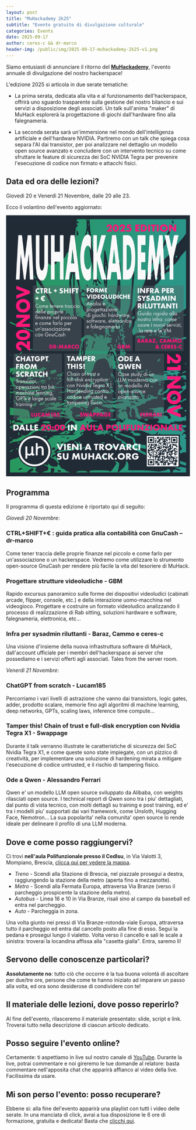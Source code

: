 ```yaml
---
layout: post
title: "MuHackademy 2k25"
subtitle: "Evento gratuito di divulgazione culturale"
categories: Events
date: 2025-09-17
author: ceres-c && dr-marco
header-img: /public/img/2025-09-17-muhackademy-2k25-v1.png
---
```


Siamo entusiasti di annunciare il ritorno del [__MuHackademy__](https://wiki.muhack.org/view/Hackademy), l'evento annuale di divulgazione del nostro hackerspace! 

L'edizione 2025 si articola in due serate tematiche:

- La prima serata, dedicata alla vita e al funzionamento dell'hackerspace, offrirà uno sguardo trasparente sulla gestione del nostro bilancio e sui servizi a disposizione degli associati. Un talk sull'anima "maker" di MuHack esplorerà la progettazione di giochi dall'hardware fino alla falegnameria.

- La seconda serata sarà un'immersione nel mondo dell'intelligenza artificiale e dell'hardware NVIDIA. Partiremo con un talk che spiega cosa separa l'AI dai transistor, per poi analizzare nel dettaglio un modello open source avanzato e concludere con un intervento tecnico su come sfruttare le feature di sicurezza dei SoC NVIDIA Tegra per prevenire l'esecuzione di codice non firmato e attacchi fisici.


## Data ed ora delle lezioni?
Giovedì 20 e Venerdì 21 Novembre, dalle 20 alle 23.

Ecco il volantino dell'evento aggiornato:

![Volantino](/public/img/2025-09-17-muhackademy-2k25-v2.png)

## Programma
Il programma di questa edizione è riportato qui di seguito:

_Giovedì 20 Novembre_: 

### __CTRL+SHIFT+€ : guida pratica alla contabilità con GnuCash – dr-marco__ 

Come tener traccia delle proprie finanze nel piccolo e come farlo per un'associazione o un hackerspace.
Vedremo come utilizzare lo strumento open-source GnuCash per rendere più facile la vita del tesoriere di MuHack.

### __Progettare strutture videoludiche - GBM__


Rapido excursus panoramico sulle forme dei dispositivi videoludici
(cabinati arcade, flipper, console, etc.)
e della interazione uomo-macchina nel videogioco.
Progettare e costruire un formato videoludico
analizzando il processo di realizzazione di Rab sitting,
soluzioni hardware e software, falegnameria, elettronica, etc...

### __Infra per sysadmin riluttanti - Baraz, Cammo e ceres-c__

Una visione d'insieme della nuova infrastruttura software di MuHack, dall'account ufficiale per i membri dell'hackerspace ai server che possediamo e i servizi offerti agli associati. Tales from the server room.


_Venerdì 21 Novembre_:

### __ChatGPT from scratch - Lucam185__

Percorriamo i vari livelli di astrazione che vanno dai transistors, logic gates, adder, prodotto scalare, memorie fino agli algoritmi di machine learning, deep networks, GPTs, scaling laws, inference time compute... 


### __Tamper this! Chain of trust e full-disk encryption con Nvidia Tegra X1 - Swappage__

Durante il talk verranno illustrate le caratteristiche di sicurezza dei SoC Nvidia Tegra X1, e come queste sono state impiegate, con un pizzico di creatività, per implementare una soluzione di hardening mirata a mitigare l'esecuzione di codice untrusted, e il rischio di tampering fisico.

### __Ode a Qwen - Alessandro Ferrari__ 

Qwen e' un modello LLM open source sviluppato da Alibaba, con weights rilasciati open source. I technical report di Qwen sono tra i piu' dettagliati, dal punto di vista tecnico, con molti dettagli su training e post training, ed e' tra i modelli piu' supportati dai vari framework, come Unsloth, Hugging Face, Nemotron... La sua popolarita' nella comunita' open source lo rende ideale per delineare il profilo di una LLM moderna.



## Dove e come posso raggiungervi?
Ci trovi __nell'aula Polifunzionale presso il CedIsu__, in Via Valotti 3, Mompiano, Brescia, [clicca qui per vedere la mappa](https://goo.gl/maps/cxAs66G3Kqm).

* <span class="fa fa-1x fa-train"> *Treno*</span> - Scendi alla Stazione di Brescia, nel piazzale prosegui a destra, raggiungendo la stazione della metro (aperta fino a mezzanotte).
* <span class="fa fa-1x fa-subway"> *Metro*</span> - Scendi alla Fermata Europa, attraversa Via Branze (verso il parcheggio prospicente la stazione della metro).
* <span class="fa fa-1x fa-bus"> *Autobus*</span> - Linea 16 e 10 in Via Branze, risali sino al campo da baseball ed entra nel parcheggio.
* <span class="fa fa-1x fa-car"> *Auto*</span> - Parcheggia in zona.

Una volta giunto nei pressi di Via Branze-rotonda-viale Europa, attraversa tutto il parcheggio ed entra dal cancello posto alla fine di esso. Segui la pedana e prosegui lungo il vialetto. Volta verso il cancello e sali le scale a sinistra: troverai la locandina affissa alla "casetta gialla". Entra, saremo lì!

## Servono delle conoscenze particolari?
__Assolutamente no__: tutto ciò che occorre è la tua buona volontà di ascoltare per due/tre ore, persone che come te hanno iniziato ad imparare un passo alla volta, ed ora sono desiderose di condividere con te!

## Il materiale delle lezioni, dove posso reperirlo?
Al fine dell'evento, rilasceremo il materiale presentato: slide, script e link. Troverai tutto nella descrizione di ciascun articolo dedicato.

## Posso seguire l'evento online?
Certamente: ti aspettiamo in live sul nostro canale di [YouTube](https://www.youtube.com/@MuHack/streams). Durante la live, potrai commentare e noi gireremo le tue domande al relatore: basta commentare nell'apposita chat che apparirà affianco al video della live. Facilissima da usare.

## Mi son perso l'evento: posso recuperare?
Ebbene sì: alla fine del'evento apparirà una playlist con tutti i video delle serate. In una manciata di click, avrai a tua disposizione le 6 ore di formazione, gratuita e dedicata! Basta che [clicchi qui](https://www.youtube.com/@MuHack/streams).